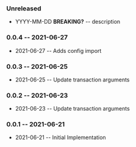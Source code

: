 ### Unreleased

- YYYY-MM-DD **BREAKING?** -- description

### 0.0.4 -- 2021-06-27

- 2021-06-27 -- Adds config import

### 0.0.3 -- 2021-06-25

- 2021-06-25 -- Update transaction arguments

### 0.0.2 -- 2021-06-23

- 2021-06-23 -- Update transaction arguments

### 0.0.1 -- 2021-06-21

- 2021-06-21 -- Initial Implementation
